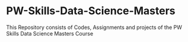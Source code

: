 # PW-Skills-Data-Science-Masters
This Repository consists of Codes, Assignments and projects of the PW Skills Data Science Masters Course
